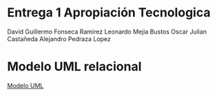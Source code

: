 # Entrega 1 Apropiación Tecnologica

David Guillermo Fonseca Ramirez
Leonardo Mejia Bustos
Oscar Julian Castañeda
Alejandro Pedraza Lopez

# Modelo UML relacional

[Modelo UML](i.imgur.com/2pnACgd.jpg)
